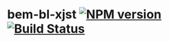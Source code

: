 bem-bl-xjst [![NPM version](https://badge.fury.io/js/bem-bl-xjst.svg)](http://badge.fury.io/js/bem-bl-xjst) [![Build Status](https://travis-ci.org/bem/bem-bl-xjst.svg?branch=support%2F2.x)](https://travis-ci.org/bem/bem-bl-xjst)
===========
